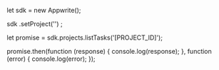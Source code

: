 let sdk = new Appwrite();

sdk
    .setProject('')
;

let promise = sdk.projects.listTasks('[PROJECT_ID]');

promise.then(function (response) {
    console.log(response);
}, function (error) {
    console.log(error);
});